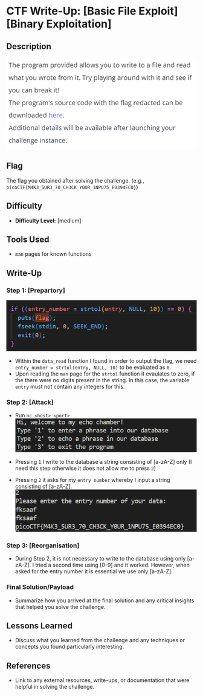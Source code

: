 # CTF Write-Up: [Basic File Exploit][Binary Exploitation]

## Description
![alt text](images/image-3.png)

## Flag
The flag you obtained after solving the challenge. (e.g., `picoCTF{M4K3_5UR3_70_CH3CK_Y0UR_1NPU75_E0394EC0}`)

## Difficulty
- **Difficulty Level:** [medium]

## Tools Used
- `man` pages for known functions

## Write-Up

### Step 1: [Prepartory]
![alt text](images/image.png)
- Within the `data_read` function I found in order to output the flag, we need `entry_number = strtol(entry, NULL, 10)` to be evaluated as `0`.
- Upon reading the `man` page for the `strtol` function it evaulates to zero, if the there were no digits present in the string. In this case, the variable `entry` must not contain any integers for this. 

### Step 2: [Attack]
- Run `nc <host> <port>` 
![alt text](images/image-1.png)

- Pressing `1` I write to the database a string consisting of [a-zA-Z] only (I need this step otherwise it does not allow me to press `2`)
- Pressing `2` it asks for my `entry number` whereby I input a string consisting of [a-zA-Z].
![alt text](images/image-2.png)

### Step 3: [Reorganisation]
- During Step 2, it is not necessary to write to the database using only [a-zA-Z]. I tried a second time using [0-9] and it worked. However, when asked for the entry number it is essential we use only [a-zA-Z]. 
### Final Solution/Payload
- Summarize how you arrived at the final solution and any critical insights that helped you solve the challenge.

## Lessons Learned
- Discuss what you learned from the challenge and any techniques or concepts you found particularly interesting.

## References
- Link to any external resources, write-ups, or documentation that were helpful in solving the challenge.

